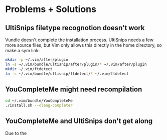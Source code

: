 # Problems + Solutions

## UltiSnips filetype recognotion doesn't work
Vundle doesn't complete the installation process. UltiSnips needs a few more source files, but Vim only allows this directly in the home directory, so make a sym link:
```bash
mkdir -p ~/.vim/after/plugin
ln -s ~/.vim/bundle/ultisnip/after/plugin/* ~/.vim/after/plugin
mkdir ~/.vim/ftdetect
ln -s ~/.vim/bundle/ultisnip/ftdetect/* ~/.vim/ftdetect
```

## YouCompleteMe might need recompilation
```bash
cd ~/.vim/bundle/YouCompleteMe
./install.sh --clang-completer
```

## YouCompleteMe and UltiSnips don't get along
Due to the <template>-><tab> expand nature of UltiSnips, YouCompleteMe's tab to select is broken. This has been remapped using the help of SuperTab. Use <S-j> and <S-k> to move up/down auto-complete sections. I don't like that YCM puts the selection in the register and expects you to keep typing... it would be much nicer if you highlight the selection, hit enter, then keep typing (like every other auto-complete ever).

